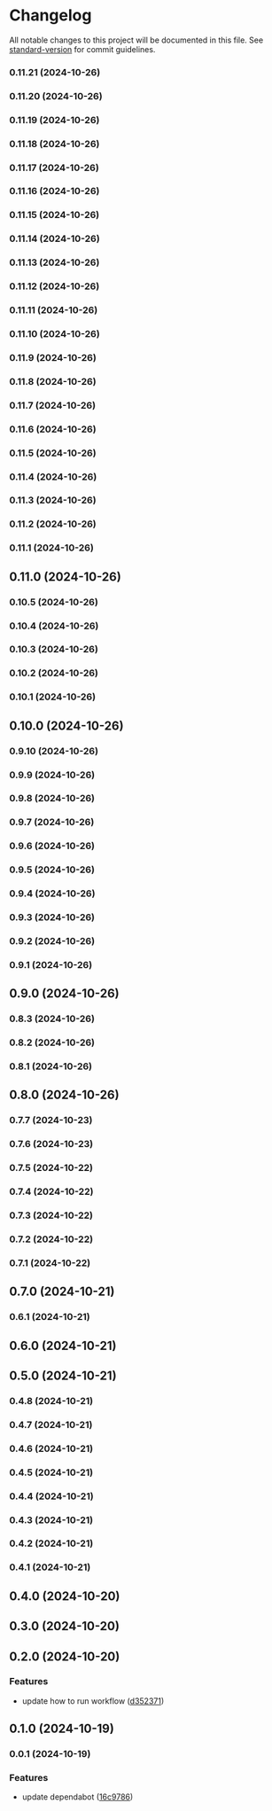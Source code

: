 # Changelog

All notable changes to this project will be documented in this file. See [standard-version](https://github.com/conventional-changelog/standard-version) for commit guidelines.

### 0.11.21 (2024-10-26)

### 0.11.20 (2024-10-26)

### 0.11.19 (2024-10-26)

### 0.11.18 (2024-10-26)

### 0.11.17 (2024-10-26)

### 0.11.16 (2024-10-26)

### 0.11.15 (2024-10-26)

### 0.11.14 (2024-10-26)

### 0.11.13 (2024-10-26)

### 0.11.12 (2024-10-26)

### 0.11.11 (2024-10-26)

### 0.11.10 (2024-10-26)

### 0.11.9 (2024-10-26)

### 0.11.8 (2024-10-26)

### 0.11.7 (2024-10-26)

### 0.11.6 (2024-10-26)

### 0.11.5 (2024-10-26)

### 0.11.4 (2024-10-26)

### 0.11.3 (2024-10-26)

### 0.11.2 (2024-10-26)

### 0.11.1 (2024-10-26)

## 0.11.0 (2024-10-26)

### 0.10.5 (2024-10-26)

### 0.10.4 (2024-10-26)

### 0.10.3 (2024-10-26)

### 0.10.2 (2024-10-26)

### 0.10.1 (2024-10-26)

## 0.10.0 (2024-10-26)

### 0.9.10 (2024-10-26)

### 0.9.9 (2024-10-26)

### 0.9.8 (2024-10-26)

### 0.9.7 (2024-10-26)

### 0.9.6 (2024-10-26)

### 0.9.5 (2024-10-26)

### 0.9.4 (2024-10-26)

### 0.9.3 (2024-10-26)

### 0.9.2 (2024-10-26)

### 0.9.1 (2024-10-26)

## 0.9.0 (2024-10-26)

### 0.8.3 (2024-10-26)

### 0.8.2 (2024-10-26)

### 0.8.1 (2024-10-26)

## 0.8.0 (2024-10-26)

### 0.7.7 (2024-10-23)

### 0.7.6 (2024-10-23)

### 0.7.5 (2024-10-22)

### 0.7.4 (2024-10-22)

### 0.7.3 (2024-10-22)

### 0.7.2 (2024-10-22)

### 0.7.1 (2024-10-22)

## 0.7.0 (2024-10-21)

### 0.6.1 (2024-10-21)

## 0.6.0 (2024-10-21)

## 0.5.0 (2024-10-21)

### 0.4.8 (2024-10-21)

### 0.4.7 (2024-10-21)

### 0.4.6 (2024-10-21)

### 0.4.5 (2024-10-21)

### 0.4.4 (2024-10-21)

### 0.4.3 (2024-10-21)

### 0.4.2 (2024-10-21)

### 0.4.1 (2024-10-21)

## 0.4.0 (2024-10-20)

## 0.3.0 (2024-10-20)

## 0.2.0 (2024-10-20)


### Features

* update how to run workflow ([d352371](https://github.com/humexxx/humex-champions/commit/d352371d8f33ac5fa7d1fb561d7136a7e22f9178))

## 0.1.0 (2024-10-19)

### 0.0.1 (2024-10-19)


### Features

* update dependabot ([16c9786](https://github.com/humexxx/humex-champions/commit/16c9786aced8abd897583cf57e5eb4619beb6fe6))
